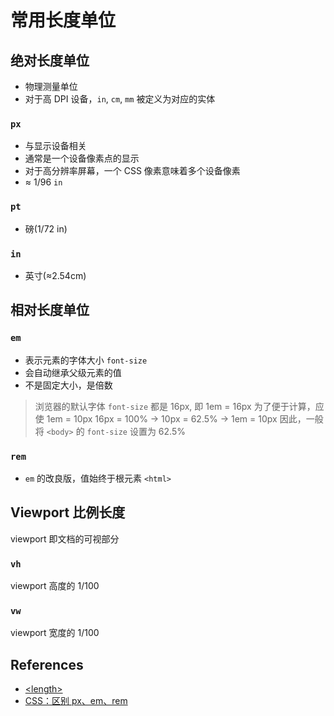 # 常用长度单位

## 绝对长度单位

- 物理测量单位
- 对于高 DPI 设备，`in`, `cm`, `mm` 被定义为对应的实体

### `px`

- 与显示设备相关
- 通常是一个设备像素点的显示
- 对于高分辨率屏幕，一个 CSS 像素意味着多个设备像素
- ≈ 1/96 `in`

### `pt`

- 磅(1/72 in)

### `in`

- 英寸(≈2.54cm)


## 相对长度单位

### `em`

- 表示元素的字体大小 `font-size`
- 会自动继承父级元素的值
- 不是固定大小，是倍数

> 浏览器的默认字体 `font-size` 都是 16px, 即 1em = 16px
> 为了便于计算，应使 1em = 10px
> 16px = 100% -> 10px = 62.5% -> 1em = 10px
> 因此，一般将 `<body>` 的 `font-size` 设置为 62.5%

### `rem`

- `em` 的改良版，值始终于根元素 `<html>`

## Viewport 比例长度

viewport 即文档的可视部分

### `vh`

viewport 高度的 1/100

### `vw`

viewport 宽度的 1/100

## References

- [\<length\>](https://developer.mozilla.org/zh-CN/docs/Web/CSS/length)
- [CSS：区别 px、em、rem](https://segmentfault.com/a/1190000005936910)

